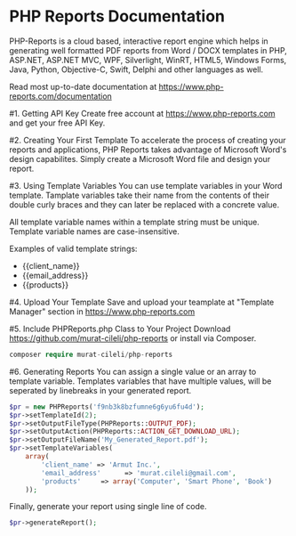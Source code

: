 # PHP Reports Documentation
PHP-Reports is a cloud based, interactive report engine which helps in generating well formatted PDF reports from Word / DOCX templates in PHP, ASP.NET, ASP.NET MVC, WPF, Silverlight, WinRT, HTML5, Windows Forms, Java, Python, Objective-C, Swift, Delphi and other languages as well.

Read most up-to-date documentation at https://www.php-reports.com/documentation

#1. Getting API Key
Create free account at https://www.php-reports.com and get your free API Key.

#2. Creating Your First Template
To accelerate the process of creating your reports and applications, PHP Reports takes advantage of Microsoft Word's design capabilites. Simply create a Microsoft Word file and design your report.

#3. Using Template Variables
You can use template variables in your Word template. Tamplate variables take their name from the contents of their double curly braces and they can later be replaced with a concrete value.

All template variable names within a template string must be unique. Template variable names are case-insensitive.

Examples of valid template strings:

* {{client_name}}
* {{email_address}}
* {{products}}

#4. Upload Your Template
Save and upload your teamplate at "Template Manager" section in https://www.php-reports.com

#5. Include PHPReports.php Class to Your Project
Download https://github.com/murat-cileli/php-reports or install via Composer.
```php
composer require murat-cileli/php-reports
```

#6. Generating Reports
You can assign a single value or an array to template variable. Templates variables that have multiple values, will be seperated by linebreaks in your generated report.

```php
$pr = new PHPReports('f9nb3k8bzfumne6g6yu6fu4d');
$pr->setTemplateId(2);
$pr->setOutputFileType(PHPReports::OUTPUT_PDF);
$pr->setOutputAction(PHPReports::ACTION_GET_DOWNLOAD_URL);
$pr->setOutputFileName('My_Generated_Report.pdf');
$pr->setTemplateVariables(
    array(
        'client_name' => 'Armut Inc.',
        'email_address'      => 'murat.cileli@gmail.com',
        'products'     => array('Computer', 'Smart Phone', 'Book')
    ));
```

Finally, generate your report using single line of code.

```php
$pr->generateReport();
```
